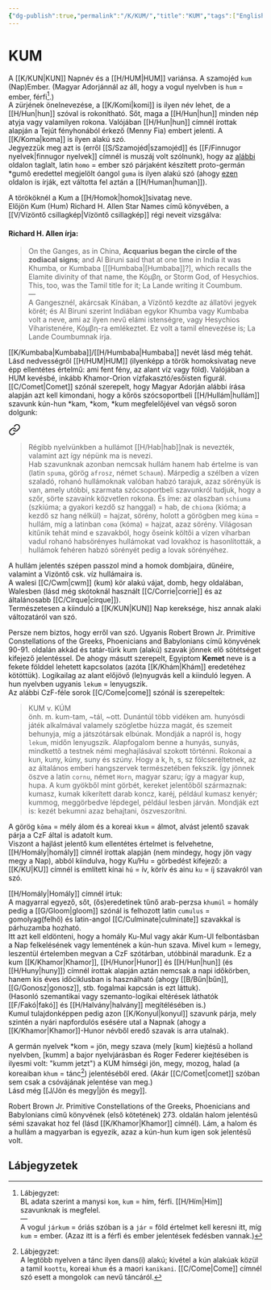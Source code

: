 ```yaml
---
{"dg-publish":true,"permalink":"/K/KUM/","title":"KUM","tags":["Englishtexttranslated","containstransclusions"],"created":"2023-11-09T04:40","updated":"2024-02-29T00:39"}
---
```



# KUM

A [[K/KUN\|KUN]] Napnév és a [[H/HUM\|HUM]] variánsa. A szamojéd `kum` (Nap)Ember. (Magyar Adorjánnál az áll, hogy a vogul nyelvben is `hum` = ember, férfi[^1].)  
A zürjének önelnevezése, a [[K/Komi\|komi]] is ilyen név lehet, de a [[H/Hun\|hun]] szóval is rokonítható. Sőt, maga a [[H/Hun\|hun]] minden nép atyja vagy valamilyen rokona. Valójában [[H/Hun\|hun]] címnél írottak alapján a Tejút fényhonából érkező (Menny Fia) embert jelenti. A [[K/Koma\|koma]] is ilyen alakú szó.  
Jegyezzük meg azt is (erről [[S/Szamojéd\|szamojéd]] és [[F/Finnugor nyelvek\|finnugor nyelvek]] címnél is muszáj volt szólnunk), hogy az [alábbi](https://en.wiktionary.org/wiki/Reconstruction:Proto-Germanic/gum%C3%B4) oldalon taglalt, latin `homo` = ember szó párjaként készített proto-germán \*gumô eredettel megjelölt óangol `guma` is ilyen alakú szó (ahogy [ezen](https://www.wordsense.eu/human/) oldalon is írják, ezt váltotta fel aztán a [[H/Human\|human]]).  

A törököknél a Kum a [[H/Homok\|homok]]sivatag neve.  
Előjön Kum (Hum) Richard H. Allen Star Names című könyvében, a [[V/Vízöntő csillagkép\|Vízöntő csillagkép]] régi neveit vizsgálva:  

#### Richard H. Allen írja:

> On the Ganges, as in China, **Acquarius began the circle of the zodiacal signs**; and Al Biruni said that at one time in India it was Khumba, or Kumbaba \[[[Humbaba\|[Humbaba]]?\], which recalls the Elamite divinity of that name, the Κόμβη, or Storm God, of Hesychios. This, too, was the Tamil title for it; La Lande writing it Coumbum.  
> —  
> A Gangesznél, akárcsak Kínában, a Vízöntő kezdte az állatövi jegyek körét; és Al Biruni szerint Indiában egykor Khumba vagy Kumbaba volt a neve, ami az ilyen nevű elámi istenségre, vagy Hesychios Viharistenére, Κόμβη-ra emlékeztet. Ez volt a tamil elnevezése is; La Lande Coumbumnak írja.  

[[K/Kumbaba\|Kumbaba]]/[[H/Humbaba\|Humbaba]] nevét lásd még tehát. Lásd nedvességről [[H/HUM\|HUM]] (ilyenképp a török homoksivatag neve épp ellentétes értelmű: ami fent fény, az alant víz vagy föld). Valójában a HUM kevésbé, inkább Khamor-Orion vízfakasztó/esőisten figurál.  
[[C/Comet\|Comet]] szónál szerepelt, hogy Magyar Adorján alábbi írása alapján azt kell kimondani, hogy a kőrös szócsoportbeli [[H/Hullám\|hullám]] szavunk kún-hun \*kam, \*kom, \*kum megfelelőjével van végső soron dolgunk:  

<div class="transclusion internal-embed is-loaded"><a class="markdown-embed-link" href="/c/comet/#5c0q8h" aria-label="Open link"><svg xmlns="http://www.w3.org/2000/svg" width="24" height="24" viewBox="0 0 24 24" fill="none" stroke="currentColor" stroke-width="2" stroke-linecap="round" stroke-linejoin="round" class="svg-icon lucide-link"><path d="M10 13a5 5 0 0 0 7.54.54l3-3a5 5 0 0 0-7.07-7.07l-1.72 1.71"></path><path d="M14 11a5 5 0 0 0-7.54-.54l-3 3a5 5 0 0 0 7.07 7.07l1.71-1.71"></path></svg></a><div class="markdown-embed">



> Régibb nyelvünkben a hullámot [[H/Hab\|hab]]nak is nevezték, valamint azt így népünk ma is nevezi.  
> Hab szavunknak azonban nemcsak hullám hanem hab értelme is van (latin `spuma`, görög `afrosz`, német `Schaum`). Márpedig a szélben a vízen szaladó, rohanó hullámoknak valóban habzó tarajuk, azaz sörényük is van, amely utóbbi, szarmata szócsoportbeli szavunkról tudjuk, hogy a szőr, sörte szavaink közvetlen rokona. És íme: az olaszban `schiuma` (szkiúma; a gyakori kezdő sz hanggal) = hab, de `chioma` (kióma; a kezdő sz hang nélkül) = hajzat, sörény, holott a görögben meg `küma` = hullám, míg a latinban `coma` (kóma) = hajzat, azaz sörény. Világosan kitűnik tehát mind e szavakból, hogy őseink költői a vízen viharban vadul rohanó habsörényes hullámokat vad lovakhoz is hasonlították, a hullámok fehéren habzó sörényét pedig a lovak sörényéhez.   

</div></div>


A hullám jelentés szépen passzol mind a homok dombjaira, dűnéire, valamint a Vizöntő csk. víz hullámaira is.  
A walesi [[C/Cwm\|cwm]] (kum) kör alakú vájat, domb, hegy oldalában, Walesben (lásd még skótoknál használt [[C/Corrie\|corrie]] és az általánosabb [[C/Cirque\|cirque]]).  
Természetesen a kiinduló a [[K/KUN\|KUN]] Nap kereksége, hisz annak alaki változatáról van szó.  

Persze nem biztos, hogy erről van szó. Ugyanis Robert Brown Jr. Primitive Constellations of the Greeks, Phoenicians and Babylonians című könyvének 90-91. oldalán akkád és tatár-türk kum (alakú) szavak jönnek elő sötétséget kifejező jelentéssel. De ahogy másutt szerepelt, Egyiptom **Kemet** neve is a fekete földdel lehetett kapcsolatos (azóta [[K/Khám\|Khám]] eredetéhez kötöttük). Logikailag az alant előjövő (le)nyugvás kell a kiinduló legyen. A hun nyelvben ugyanis `lekum` = lenyugszik.  
Az alábbi CzF-féle sorok [[C/Come\|come]] szónál is szerepeltek:  
> KUM v. KÚM  
> önh. m. kum-tam, ~tál, ~ott. Dunántúl több vidéken am. hunyósdi játék alkalmával valamely szögletbe húzza magát, és szemeit behunyja, míg a játszótársak elbúnak. Mondják a napról is, hogy `lekum`, midőn lenyugszik. Alapfogalom benne a hunyás, sunyás, mindkettő a testnek némi meghajlásával szokott történni. Rokonai a kun, kuny, kúny, suny és szúny. Hogy a k, h, s, sz fölcseréltetnek, az az általános emberi hangszervek természetében fekszik. Így jönnek öszve a latin `cornu`, német `Horn`, magyar szaru; így a magyar kup, hupa. A kum gyökből mint görbét, kereket jelentőből származnak: kumasz, kumak kikerített darab koncz, karéj, például kumasz kenyér; kummog, meggörbedve lépdegel, például lesben járván. Mondják ezt is: kezét bekumni azaz behajtani, öszveszorítni.  

A görög `kōma` = mély álom és a koreai `kkum` = álmot, alvást jelentő szavak párja a CzF által is adatolt kum.  
Viszont a hajlást jelentő kum ellentétes értelmet is felvehetne, [[H/Homály\|homály]] címnél írottak alapján (nem mindegy, hogy jön vagy megy a Nap), abból kiindulva, hogy Ku/Hu = görbedést kifejező: a [[K/KU\|KU]] címnél is említett kínai `hú` = ív, körív és ainu `ku` = íj szavakról van szó.  

[[H/Homály\|Homály]] címnél írtuk:  
A magyarral egyező, sőt, (ős)eredetinek tűnő arab-perzsa `khumúl` = homály pedig a [[G/Gloom\|gloom]] szónál is felhozott latin `cumulus` = gomolyag(felhő) és latin-angol [[C/Culminate\|culminate]] szavakkal is párhuzamba hozható.  
Itt azt kell eldönteni, hogy a homály Ku-Mul vagy akár Kum-Ul felbontásban a Nap felkelésének vagy lementének a kún-hun szava. Mivel kum = lemegy, leszentül értelemben megvan a CzF szótárban, utóbbinál maradunk. Ez a kum [[K/Khamor\|Khamor]], [[H/Hunor\|Hunor]] és [[H/Hun\|hun]] (és [[H/Huny\|huny]]) címnél írottak alapján aztán nemcsak a napi időkörben, hanem kis éves időciklusban is használható (ahogy [[B/Bűn\|bűn]], [[G/Gonosz\|gonosz]], stb. fogalmai kapcsán is ezt láttuk).  
(Hasonló szemantikai vagy szemanto-logikai eltérések láthatók [[F/Fakó\|fakó]] és [[H/Halvány\|halvány]] megítélésében is.)  
Kumul tulajdonképpen pedig azon [[K/Konyul\|konyul]] szavunk párja, mely szintén a nyári napfordulós esésére utal a Napnak (ahogy a [[K/Khamor\|Khamor]]-Hunor névből eredő szavak is arra utalnak).  

A germán nyelvek \*kom = jön, megy szava (mely \[kum\] kiejtésű a holland nyelvben, \[kumm\] a bajor nyelvjárásban és Roger Federer kiejtésében is ilyesmi volt: "kumm jetzt") a KUM hímségi jön, megy, mozog, halad (a koreaiban `khum` = tánc[^2]) jelentéséből ered. (Akár [[C/Comet\|comet]] szóban sem csak a csóvájának jelentése van meg.)  
Lásd még [[J/Jön és megy\|jön és megy]].  

Robert Brown Jr. Primitive Constellations of the Greeks, Phoenicians and Babylonians című könyvének (első kötetének) 273. oldalán halom jelentésű sémi szavakat hoz fel (lásd [[K/Khamor\|Khamor]] címnél). Lám, a halom és a hullám a magyarban is egyezik, azaz a kún-hun kum igen sok jelentésű volt.  

## Lábjegyzetek

[^1]: Lábjegyzet:  
BL adata szerint a manysi `kom`, `kum` = hím, férfi. [[H/Hím\|Hím]] szavunknak is megfelel.  
—   
A vogul `járkum` = óriás szóban is a `jár` = föld értelmet kell keresni itt, míg `kum` = ember. (Azaz itt is a férfi és ember jelentések fedésben vannak.)  

[^2]: Lábjegyzet:  
A legtöbb nyelven a tánc ilyen dans(i) alakú; kivétel a kún alakúak közül a tamil `koottu`, koreai `khum` és a maori `kanikani`. [[C/Come\|Come]] címnél szó esett a mongolok `cam` nevű táncáról.  